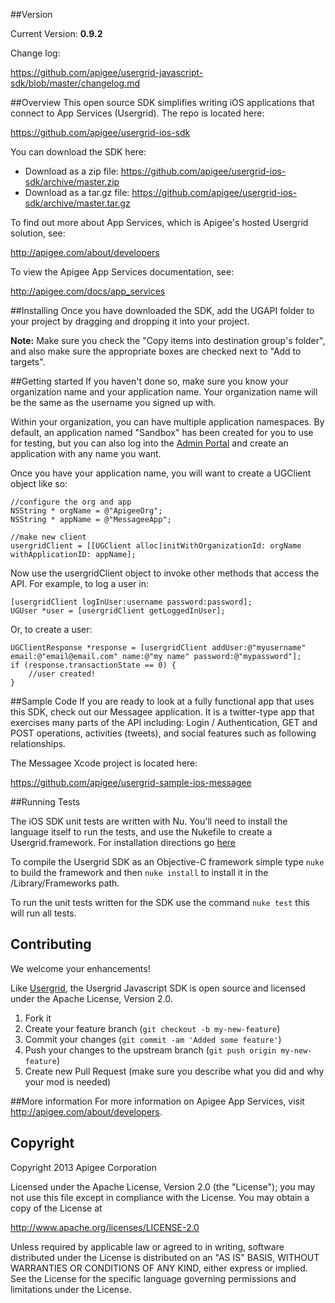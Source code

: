 ##Version

Current Version: **0.9.2**

Change log:

<https://github.com/apigee/usergrid-javascript-sdk/blob/master/changelog.md>


##Overview
This open source SDK simplifies writing iOS applications that connect to App Services (Usergrid). The repo is located here:

<https://github.com/apigee/usergrid-ios-sdk>

You can download the SDK here:

* Download as a zip file: <https://github.com/apigee/usergrid-ios-sdk/archive/master.zip>
* Download as a tar.gz file: <https://github.com/apigee/usergrid-ios-sdk/archive/master.tar.gz>


To find out more about App Services, which is Apigee's hosted Usergrid solution, see:

<http://apigee.com/about/developers>

To view the Apigee App Services documentation, see:

<http://apigee.com/docs/app_services>


##Installing
Once you have downloaded the SDK, add the UGAPI folder to your project by dragging and dropping it into your project. 

**Note:** Make sure you check the "Copy items into destination group's folder", and also make sure the appropriate boxes are checked next to "Add to targets".


##Getting started
If you haven't done so, make sure you know your organization name and your application name. Your organization name will be the same as the username you signed up with.  

Within your organization, you can have multiple application namespaces.  By default, an application named "Sandbox" has been created for you to use for testing, but you can also log into the [Admin Portal](http://apigee.com/usergrid) and create an application with any name you want.

Once you have your application name, you will want to create a UGClient object like so: 

	//configure the org and app
	NSString * orgName = @"ApigeeOrg";
	NSString * appName = @"MessageeApp";

	//make new client
	usergridClient = [[UGClient alloc]initWithOrganizationId: orgName withApplicationID: appName];

Now use the usergridClient object to invoke other methods that access the API.  For example, to log a user in:

	[usergridClient logInUser:username password:password];
	UGUser *user = [usergridClient getLoggedInUser];

Or, to create a user:

	UGClientResponse *response = [usergridClient addUser:@"myusername" email:@"email@email.com" name:@"my name" password:@"mypassword"];
    if (response.transactionState == 0) {
    	//user created!
    } 


##Sample Code
If you are ready to look at a fully functional app that uses this SDK, check out our Messagee application.  It is a twitter-type app that exercises many parts of the API including: Login / Authentication, GET and POST operations, activities (tweets), and social features such as following relationships. 

The Messagee Xcode project is located here:

<https://github.com/apigee/usergrid-sample-ios-messagee>

##Running Tests

The iOS SDK unit tests are written with Nu. You'll need to install the language itself to run the tests, and use the Nukefile to create a Usergrid.framework. For installation directions go [here](https://github.com/timburks/nu)

To compile the Usergrid SDK as an Objective-C framework simple type `nuke` to build the framework and then `nuke install` to install it in the /Library/Frameworks path.

To run the unit tests written for the SDK use the command `nuke test` this will run all tests.

## Contributing
We welcome your enhancements!

Like [Usergrid](https://github.com/apigee/usergrid-node-module), the Usergrid Javascript SDK is open source and licensed under the Apache License, Version 2.0.

1. Fork it
2. Create your feature branch (`git checkout -b my-new-feature`)
3. Commit your changes (`git commit -am 'Added some feature'`)
4. Push your changes to the upstream branch (`git push origin my-new-feature`)
5. Create new Pull Request (make sure you describe what you did and why your mod is needed)

##More information
For more information on Apigee App Services, visit <http://apigee.com/about/developers>.


## Copyright
Copyright 2013 Apigee Corporation

Licensed under the Apache License, Version 2.0 (the "License");
you may not use this file except in compliance with the License.
You may obtain a copy of the License at

<http://www.apache.org/licenses/LICENSE-2.0>

Unless required by applicable law or agreed to in writing, software
distributed under the License is distributed on an "AS IS" BASIS,
WITHOUT WARRANTIES OR CONDITIONS OF ANY KIND, either express or implied.
See the License for the specific language governing permissions and
limitations under the License.
